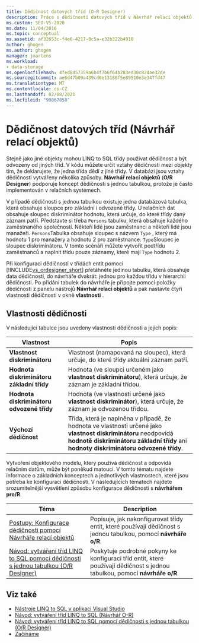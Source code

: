 ```yaml
---
title: Dědičnost datových tříd (O-R Designer)
description: Práce s dědičností datových tříd v Návrhář relací objektů (Návrhář O/R), nástroj LINQ to SQL třídy v aplikaci Visual Studio.
ms.custom: SEO-VS-2020
ms.date: 11/04/2016
ms.topic: conceptual
ms.assetid: af32653c-f4e6-4217-8c5a-e32b322b4918
author: ghogen
ms.author: ghogen
manager: jmartens
ms.workload:
- data-storage
ms.openlocfilehash: 4fed8d57359a6b4f7b6f64b283ed30c824ae32de
ms.sourcegitcommit: ae6d47b09a439cd0e13180f5e89510e3e347fd47
ms.translationtype: MT
ms.contentlocale: cs-CZ
ms.lasthandoff: 02/08/2021
ms.locfileid: "99867058"
---
```

# <a name="data-class-inheritance-or-designer"></a>Dědičnost datových tříd (Návrhář relací objektů)

Stejně jako jiné objekty mohou LINQ to SQL třídy používat dědičnost a být odvozeny od jiných tříd. V kódu můžete určit vztahy dědičnosti mezi objekty tím, že deklarujete, že jedna třída dědí z jiné třídy. V databázi jsou vztahy dědičnosti vytvářeny několika způsoby. **Návrhář relací objektů** (**O/R Designer**) podporuje koncept dědičnosti s jednou tabulkou, protože je často implementován v relačních systémech.

V případě dědičnosti s jednou tabulkou existuje jedna databázová tabulka, která obsahuje sloupce pro základní i odvozené třídy. U relačních dat obsahuje sloupec diskriminátor hodnotu, která určuje, do které třídy daný záznam patří. Představte si třeba `Persons` tabulku, která obsahuje každého zaměstnaného společností. Někteří lidé jsou zaměstnanci a někteří lidé jsou manažeři. `Persons`Tabulka obsahuje sloupec s názvem `Type` , který má hodnotu 1 pro manažery a hodnotu 2 pro zaměstnance. `Type`Sloupec je sloupec diskriminátoru. V tomto scénáři můžete vytvořit podtřídu zaměstnanců a naplnit třídu pouze záznamy, které mají `Type` hodnotu 2.

Při konfiguraci dědičnosti v třídách entit pomocí [!INCLUDE[vs_ordesigner_short](../data-tools/includes/vs_ordesigner_short_md.md)] přetáhněte jedinou tabulku, která obsahuje data dědičnosti, do návrháře dvakrát: jednou pro každou třídu v hierarchii dědičnosti. Po přidání tabulek do návrháře je připojte pomocí položky dědičnosti z panelu nástrojů **Návrhář relací objektů** a pak nastavte čtyři vlastnosti dědičnosti v okně **vlastnosti** .

## <a name="inheritance-properties"></a>Vlastnosti dědičnosti

V následující tabulce jsou uvedeny vlastnosti dědičnosti a jejich popis:

|Vlastnost|Popis|
|--------------|-----------------|
|**Vlastnost diskriminátoru**|Vlastnost (namapovaná na sloupec), která určuje, do které třídy aktuální záznam patří.|
|**Hodnota diskriminátoru základní třídy**|Hodnota (ve sloupci určeném jako **vlastnost diskriminátoru**), která určuje, že záznam je základní třídou.|
|**Hodnota diskriminátoru odvozené třídy**|Hodnota (ve vlastnosti určené jako **vlastnost diskriminátor**), která určuje, že záznam je odvozenou třídou.|
|**Výchozí dědičnost**|Třída, která je naplněna v případě, že hodnota ve vlastnosti určené jako **vlastnost diskriminátoru** neodpovídá **hodnotě diskriminátoru základní třídy** ani **hodnoty diskriminátoru odvozené třídy**.|

Vytvoření objektového modelu, který používá dědičnost a odpovídá relačním datům, může být poněkud matoucí. V tomto tématu najdete informace o základních konceptech a jednotlivých vlastnostech, které jsou potřeba ke konfiguraci dědičnosti. V následujících tématech najdete srozumitelnější vysvětlení způsobu konfigurace dědičnosti s **návrhářem pro/R**.

|Téma|Description|
|-----------|-----------------|
|[Postupy: Konfigurace dědičnosti pomocí Návrháře relací objektů](../data-tools/how-to-configure-inheritance-by-using-the-o-r-designer.md)|Popisuje, jak nakonfigurovat třídy entit, které používají dědičnost s jednou tabulkou, pomocí **návrháře o/R**.|
|[Návod: vytváření tříd LINQ to SQL pomocí dědičnosti s jednou tabulkou (O/R Designer)](../data-tools/walkthrough-creating-linq-to-sql-classes-by-using-single-table-inheritance-o-r-designer.md)|Poskytuje podrobné pokyny ke konfiguraci tříd entit, které používají dědičnost s jednou tabulkou, pomocí **návrháře o/R**.|

## <a name="see-also"></a>Viz také

- [Nástroje LINQ to SQL v aplikaci Visual Studio](../data-tools/linq-to-sql-tools-in-visual-studio2.md)
- [Návod: vytváření tříd LINQ to SQL (Návrhář O-R)](how-to-create-linq-to-sql-classes-mapped-to-tables-and-views-o-r-designer.md)
- [Návod: vytváření tříd LINQ to SQL pomocí dědičnosti s jednou tabulkou (O/R Designer)](../data-tools/walkthrough-creating-linq-to-sql-classes-by-using-single-table-inheritance-o-r-designer.md)
- [Začínáme](/dotnet/framework/data/adonet/sql/linq/getting-started)
